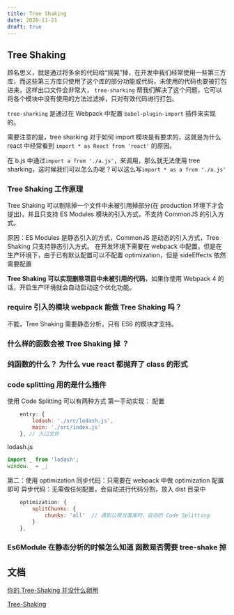 ```yaml
---
title: Tree Shaking
date: 2020-11-21
draft: true
---
```


<!-- TODO: -->

## Tree Shaking

顾名思义，就是通过将多余的代码给“摇晃”掉，在开发中我们经常使用一些第三方库，而这些第三方库只使用了这个库的部分功能或代码，未使用的代码也要被打包进来，这样出口文件会非常大， `tree-sharking` 帮我们解决了这个问题，它可以将各个模块中没有使用的方法过滤掉，只对有效代码进行打包。

`tree-sharking` 是通过在 Webpack 中配置 `babel-plugin-import` 插件来实现的。

需要注意的是，tree sharking 对于如何 import 模块是有要求的，这就是为什么 react 中经常看到 `import * as React from 'react'` 的原因。

在 b.js 中通过`import a from './a.js'`，来调用，那么就无法使用 tree sharking，这时候我们可以怎么办呢？可以这么写`import * as a from './a.js'`

### Tree Shaking 工作原理

Tree Shaking 可以剔除掉一个文件中未被引用掉部分(在 production 环境下才会提出)，并且只支持 ES Modules 模块的引入方式，不支持 CommonJS 的引入方式。

原因：ES Modules 是静态引入的方式，CommonJS 是动态的引入方式，Tree Shaking 只支持静态引入方式。
在开发环境下需要在 webpack 中配置，但是在生产环境下，由于已有默认配置可以不配置 optimization，但是 sideEffects 依然需要配置

**Tree Shaking 可以实现删除项目中未被引用的代码**，如果你使用 Webpack 4 的话，开启生产环境就会自动启动这个优化功能。

### require 引入的模块 webpack 能做 Tree Shaking 吗？

不能，Tree Shaking 需要静态分析，只有 ES6 的模块才支持。

### 什么样的函数会被 Tree Shaking 掉 ？

### 纯函数的什么？ 为什么 vue react 都抛弃了 class 的形式

### code splitting 用的是什么插件

使用 Code Splitting 可以有两种方式
第一手动实现：
配置

```js
    entry: {
        lodash: './src/lodash.js',
        main: './src/index.js'
    }, // 入口文件
```

lodash.js

```js
import _ from 'lodash';
window._ = _;
```

第二：使用 optimization
同步代码：只需要在 webpack 中做 optimization 配置即可
异步代码：无需做任何配置，会自动进行代码分割，放入 dist 目录中

```js
    optimization: {
        splitChunks: {
            chunks: 'all'  // 遇到公用当类库时，自动的 Code Splitting
        }
    },
```

### Es6Module 在静态分析的时候怎么知道 函数是否需要 tree-shake 掉

## 文档

[你的 Tree-Shaking 并没什么卵用](https://juejin.cn/post/6844903549290151949)

[Tree-Shaking](https://github.com/LuoShengMen/StudyNotes/issues/457)
